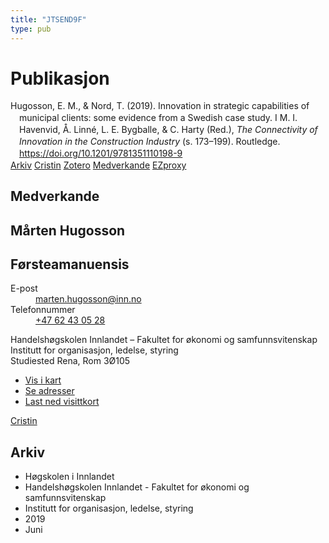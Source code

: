 ```yaml
---
title: "JTSEND9F"
type: pub
---
```

<h1>Publikasjon</h1>
<article id="csl-bib-container-JTSEND9F" class="csl-bib-container">
  <div class="csl-bib-body" style="line-height: 1.35; padding-left: 1em; text-indent:-1em;">
  <div class="csl-entry">Hugosson, E. M., &amp; Nord, T. (2019). Innovation in strategic capabilities of municipal clients: some evidence from a Swedish case study. I M. I. Havenvid, &#xC5;. Linn&#xE9;, L. E. Bygballe, &amp; C. Harty (Red.), <i>The Connectivity of Innovation in the Construction Industry</i> (s. 173&#x2013;199). Routledge. <a href="https://doi.org/10.1201/9781351110198-9">https://doi.org/10.1201/9781351110198-9</a></div>
</div>
  <div class="csl-bib-buttons">
    <a href="#taxonomy-article-JTSEND9F" class="csl-bib-button">Arkiv</a>
    <a href alt="Cristin URL" class="csl-bib-button">Cristin</a>
    <a href alt="Zotero URL" class="csl-bib-button">Zotero</a>
    <a href="#contributors-article-JTSEND9F" class="csl-bib-button">Medverkande</a>
    <a href="http://ezproxy.inn.no/login?url=https://doi.org/10.1201/9781351110198-9" class="csl-bib-button">EZproxy</a>
  </div>
  <div id="csl-bib-meta-container-JTSEND9F"></div>
</article>
<div id="csl-bib-meta-JTSEND9F" class="csl-bib-meta">
  <article id="contributors-article-JTSEND9F" class="contributors-article">
    <h1>Medverkande</h1>
    <div class="personas">
<div class="vrtx-hinn-person-card">
<div class="photo">
<i class="lar la-user-circle missing-person"></i>
</div>
<div class="info">
<hgroup><h1>Mårten Hugosson</h1>
<h2>Førsteamanuensis</h2>
</hgroup><dl>
<dt>E-post</dt>
<dd>
<a href="mailto:marten.hugosson@inn.no">marten.hugosson@inn.no</a>
</dd>
<dt>Telefonnummer</dt>
<dd><a href="tel:+4762430528">
+47 62 43 05 28
</a></dd>
</dl>
<p>
Handelshøgskolen Innlandet – Fakultet for økonomi og samfunnsvitenskap<br>
Institutt for organisasjon, ledelse, styring<br>
Studiested Rena,
Rom 3Ø105
</p>
<ul class="vrtx-hinn-links">
<li><a href="https://www.google.com/maps?q=61.13620,11.37454">Vis i kart</a></li>
<li><a href="https://www.inn.no/finn-en-ansatt/marten-hugosson.html#vrtx-hinn-addresses">Se adresser</a></li>
<li><a href="https://www.inn.no/finn-en-ansatt/marten-hugosson.html?vrtx=vcf">Last ned visittkort</a></li>
</ul>
</div>
</div>
<a href="https://app.cristin.no/persons/show.jsf?id=879091" alt="Cristin URL" class="personas-cristin">Cristin</a>
</div>
  </article>
  <article id="taxonomy-article-JTSEND9F" class="taxonomy-article">
    <h1>Arkiv</h1>
    <ul>
      <li>Høgskolen i Innlandet</li>
      <li>Handelshøgskolen Innlandet - Fakultet for økonomi og samfunnsvitenskap</li>
      <li>Institutt for organisasjon, ledelse, styring</li>
      <li>2019</li>
      <li>Juni</li>
    </ul>
  </article>
</div>
